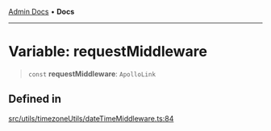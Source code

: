[Admin Docs](/) • **Docs**

***

# Variable: requestMiddleware

> `const` **requestMiddleware**: `ApolloLink`

## Defined in

[src/utils/timezoneUtils/dateTimeMiddleware.ts:84](https://github.com/PalisadoesFoundation/talawa-admin/blob/main/src/utils/timezoneUtils/dateTimeMiddleware.ts#L84)
